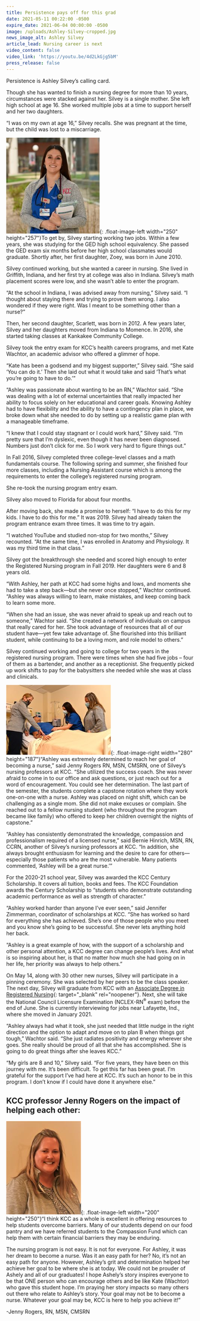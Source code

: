 ```yaml
---
title: Persistence pays off for this grad
date: 2021-05-11 00:22:00 -0500
expire_date: 2021-06-04 00:00:00 -0500
image: /uploads/Ashley-Silvey-cropped.jpg
news_image_alt: Ashley Silvey
article_lead: Nursing career is next
video_content: false
video_link: 'https://youtu.be/4d2LkGjg5bM'
press_release: false
---
```

Persistence is Ashley Silvey’s calling card.

Though she has wanted to finish a nursing degree for more than 10 years, circumstances were stacked against her. Silvey is a single mother. She left high school at age 16. She worked multiple jobs at a time to support herself and her two daughters.

“I was on my own at age 16,” Silvey recalls. She was pregnant at the time, but the child was lost to a miscarriage.

![](/uploads/ashley-silvey.jpg){: .float-image-left width="250" height="257"}To get by, Silvey starting working two jobs. Within a few years, she was studying for the GED high school equivalency. She passed the GED exam six months before her high school classmates would graduate. Shortly after, her first daughter, Zoey, was born in June 2010.

Silvey continued working, but she wanted a career in nursing. She lived in Griffith, Indiana, and her first try at college was also in Indiana. Silvey’s math placement scores were low, and she wasn’t able to enter the program.

“At the school in Indiana, I was advised away from nursing,” Silvey said. “I thought about staying there and trying to prove them wrong. I also wondered if they were right. Was I meant to be something other than a nurse?”

Then, her second daughter, Scarlett, was born in 2012. A few years later, Silvey and her daughters moved from Indiana to Momence. In 2016, she started taking classes at Kankakee Community College.

Silvey took the entry exam for KCC’s health careers programs, and met Kate Wachtor, an academic advisor who offered a glimmer of hope.

“Kate has been a godsend and my biggest supporter,” Silvey said. “She said ‘You can do it.’ Then she laid out what it would take and said ‘That’s what you’re going to have to do.’”

“Ashley was passionate about wanting to be an RN,” Wachtor said. “She was dealing with a lot of external uncertainties that really impacted her ability to focus solely on her educational and career goals. Knowing Ashley had to have flexibility and the ability to have a contingency plan in place, we broke down what she needed to do by setting up a realistic game plan with a manageable timeframe.

“I knew that I could stay stagnant or I could work hard,” Silvey said. “I’m pretty sure that I’m dyslexic, even though it has never been diagnosed. Numbers just don’t click for me. So I work very hard to figure things out.”

In Fall 2016, Silvey completed three college-level classes and a math fundamentals course. The following spring and summer, she finished four more classes, including a Nursing Assistant course which is among the requirements to enter the college’s registered nursing program.

She re-took the nursing program entry exam.

Silvey also moved to Florida for about four months.

After moving back, she made a promise to herself: “I have to do this for my kids. I have to do this for me.” It was 2019. Silvey had already taken the program entrance exam three times. It was time to try again.

“I watched YouTube and studied non-stop for two months,” Silvey recounted. “At the same time, I was enrolled in Anatomy and Physiology. It was my third time in that class.”

Silvey got the breakthrough she needed and scored high enough to enter the Registered Nursing program in Fall 2019. Her daughters were 6 and 8 years old.

“With Ashley, her path at KCC had some highs and lows, and moments she had to take a step back—but she never once stopped,” Wachtor continued. “Ashley was always willing to learn, make mistakes, and keep coming back to learn some more.

“When she had an issue, she was never afraid to speak up and reach out to someone,” Wachtor said. “She created a network of individuals on campus that really cared for her. She took advantage of resources that all of our student have—yet few take advantage of. She flourished into this brilliant student, while continuing to be a loving mom, and role model to others.”

Silvey continued working and going to college for two years in the registered nursing program. There were times when she had five jobs – four of them as a bartender, and another as a receptionist. She frequently picked up work shifts to pay for the babysitters she needed while she was at class and clinicals.

![](/uploads/bhinrich-asilvey-jrogers.jpg){: .float-image-right width="280" height="187"}“Ashley was extremely determined to reach her goal of becoming a nurse,” said Jenny Rogers RN, MSN, CMSRN, one of Silvey’s nursing professors at KCC. “She utilized the success coach. She was never afraid to come in to our office and ask questions, or just reach out for a word of encouragement. You could see her determination. The last part of the semester, the students complete a capstone rotation where they work one-on-one with a nurse. Ashley was placed on night shift, which can be challenging as a single mom. She did not make excuses or complain. She reached out to a fellow nursing student (who throughout the program became like family) who offered to keep her children overnight the nights of capstone.”

“Ashley has consistently demonstrated the knowledge, compassion and professionalism required of a licensed nurse,” said Bernie Hinrich, MSN, RN, CCRN, another of Silvey’s nursing professors at KCC. “In addition, she always brought enthusiasm for learning and the desire to care for others—especially those patients who are the most vulnerable. Many patients commented, ‘Ashley will be a great nurse.’”

For the 2020-21 school year, Silvey was awarded the KCC Century Scholarship. It covers all tuition, books and fees. The KCC Foundation awards the Century Scholarship to “students who demonstrate outstanding academic performance as well as strength of character.”

“Ashley worked harder than anyone I’ve ever seen,” said Jennifer Zimmerman, coordinator of scholarships at KCC. “She has worked so hard for everything she has achieved. She’s one of those people who you meet and you know she’s going to be successful. She never lets anything hold her back.

“Ashley is a great example of how, with the support of a scholarship and other personal attention, a KCC degree can change people’s lives. And what is so inspiring about her, is that no matter how much she had going on in her life, her priority was always to help others.”

On May 14, along with 30 other new nurses, Silvey will participate in a pinning ceremony. She was selected by her peers to be the class speaker. The next day, Silvey will graduate from KCC with an [Associate Degree in Registered Nursing](https://kcc.smartcatalogiq.com/2021-2022/Academic-Catalog/Programs-of-Study-by-Area/Health-Careers/Nursing-Registered-AAS){: target="_blank" rel="noopener"}. Next, she will take the National Council Licensure Examination (NCLEX-RN<sup>&reg;</sup>&nbsp;exam) before the end of June. She is currently interviewing for jobs near Lafayette, Ind., where she moved in January 2021.

“Ashley always had what it took, she just needed that little nudge in the right direction and the option to adapt and move on to plan B when things got tough,” Wachtor said. “She just radiates positivity and energy wherever she goes. She really should be proud of all that she has accomplished. She is going to do great things after she leaves KCC.”

“My girls are 8 and 10,” Silvey said. “For five years, they have been on this journey with me. It’s been difficult. To get this far has been great. I’m grateful for the support I’ve had here at KCC. It’s such an honor to be in this program. I don’t know if I could have done it anywhere else.”

## **KCC professor Jenny Rogers on the impact of helping each other:**

![](/uploads/jenny-rogers-dsc-4498.jpg){: .float-image-left width="200" height="250"}“I think KCC as a whole is excellent in offering resources to help students overcome barriers. Many of our students depend on our food pantry and we have referred students to the Compassion Fund which can help them with certain financial barriers they may be enduring.

The nursing program is not easy. It is not for everyone. For Ashley, it was her dream to become a nurse. Was it an easy path for her? No, it’s not an easy path for anyone. However, Ashley’s grit and determination helped her achieve her goal to be where she is at today. We could not be prouder of Ashely and all of our graduates\! I hope Ashely’s story inspires everyone to be that ONE person who can encourage others and be like Kate (Wachtor) who gave this student hope. I’m praying her story impacts so many others out there who relate to Ashley’s story. Your goal may not be to become a nurse. Whatever your goal may be, KCC is here to help you achieve it\!”

\-Jenny Rogers, RN, MSN, CMSRN
